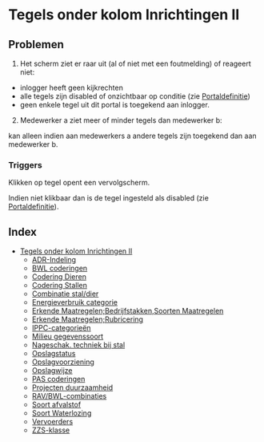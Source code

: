 # Tegels onder kolom Inrichtingen II

## Problemen

1) Het scherm ziet er raar uit (al of niet met een foutmelding) of reageert niet:

- inlogger heeft geen kijkrechten
- alle tegels zijn disabled of onzichtbaar op conditie (zie [Portaldefinitie](../../../../instellen_inrichten/portaldefinitie/README.md))
- geen enkele tegel uit dit portal is toegekend aan inlogger.

2) Medewerker a ziet meer of minder tegels dan medewerker b:

kan alleen indien aan medewerkers a andere tegels zijn toegekend dan aan medewerker b.

### Triggers

Klikken op tegel opent een vervolgscherm.

Indien niet klikbaar dan is de tegel ingesteld als disabled (zie [Portaldefinitie](../../../../instellen_inrichten/portaldefinitie/README.md)).

## Index

- [Tegels onder kolom Inrichtingen II](tegels_onder_kolom_inrichtingen_ii/README.md)
  - [ADR-Indeling](tegels_onder_kolom_inrichtingen_ii/adr_indeling.md)
  - [BWL coderingen](tegels_onder_kolom_inrichtingen_ii/bwl-coderingen.md)
  - [Codering Dieren](tegels_onder_kolom_inrichtingen_ii/codering_dieren.md)
  - [Codering
 Stallen](tegels_onder_kolom_inrichtingen_ii/codering_stallen.md)
  - [Combinatie stal/dier](tegels_onder_kolom_inrichtingen_ii/combinatie_stal_dier.md)
  - [Energieverbruik categorie](tegels_onder_kolom_inrichtingen_ii/energieverbruikcat.md)
  - [Erkende Maatregelen;Bedrijfstakken,Soorten Maatregelen](tegels_onder_kolom_inrichtingen_ii/erkende_maatregelen_bedrijfstakken_soorten_maatregelen.md)
  - [Erkende Maatregelen;Rubricering](tegels_onder_kolom_inrichtingen_ii/erkende_maatregelen_rubricering.md)
  - [IPPC-categorieën](tegels_onder_kolom_inrichtingen_ii/ippc-categorien.md)
  - [Milieu gegevenssoort](tegels_onder_kolom_inrichtingen_ii/milieu_gegevenssoort.md)
  - [Nageschak. techniek bij stal](tegels_onder_kolom_inrichtingen_ii/nageschak._techniek_bij_stal.md)
  - [Opslagstatus](tegels_onder_kolom_inrichtingen_ii/opslagstatus.md)
  - [Opslagvoorziening](tegels_onder_kolom_inrichtingen_ii/opslagvoorziening.md)
  - [Opslagwijze](tegels_onder_kolom_inrichtingen_ii/opslagwijze.md)
  - [PAS coderingen](tegels_onder_kolom_inrichtingen_ii/pascategorie.md)
  - [Projecten duurzaamheid](tegels_onder_kolom_inrichtingen_ii/projecten_duurzaamheid.md)
  - [RAV/BWL-combinaties](tegels_onder_kolom_inrichtingen_ii/rav_bwl-combinaties.md)
  - [Soort afvalstof](tegels_onder_kolom_inrichtingen_ii/soort_afvalstof.md)
  - [Soort Waterlozing](tegels_onder_kolom_inrichtingen_ii/soort_waterlozing.md)
  - [Vervoerders](tegels_onder_kolom_inrichtingen_ii/vervoerders.md)
  - [ZZS-klasse](tegels_onder_kolom_inrichtingen_ii/zzs_klasse.md)
